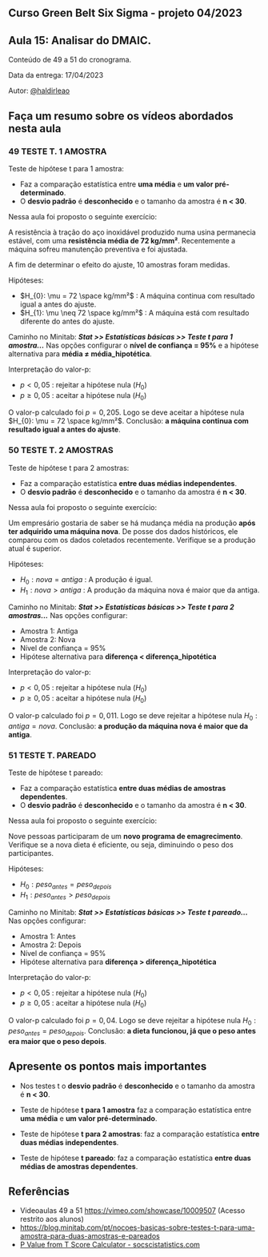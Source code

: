 ## Curso Green Belt Six Sigma - projeto 04/2023
## Aula 15: Analisar do DMAIC.

Conteúdo de 49 a 51 do cronograma.

Data da entrega: 17/04/2023

Autor: [@haldirleao](https://github.com/haldirleao)

## Faça um resumo sobre os vídeos abordados nesta aula

### 49 TESTE T. 1 AMOSTRA

Teste de hipótese t para 1 amostra:
- Faz a comparação estatística entre **uma média** e **um valor pré-determinado**.
- O **desvio padrão** é **desconhecido** e o tamanho da amostra é **n < 30**.

Nessa aula foi proposto o seguinte exercício:

A resistência à tração do aço inoxidável produzido numa usina permanecia estável, com uma **resistência média de 72 kg/mm²**. Recentemente a máquina sofreu manutenção preventiva e foi ajustada.

A fim de determinar o efeito do ajuste, 10 amostras foram medidas.

Hipóteses:
- $H_{0}: \mu = 72 \space kg/mm²$ : A máquina continua com resultado igual a antes do ajuste. 
- $H_{1}: \mu \neq 72 \space kg/mm²$ : A máquina está com resultado diferente do antes do ajuste.

Caminho no Minitab: **_Stat >> Estatísticas básicas >> Teste t para 1 amostra..._** Nas opções configurar o **nível de confiança = 95%** e a hipótese alternativa para **média ≠ média_hipotética**.

Interpretação do valor-p:
- $p < 0,05$ : rejeitar a hipótese nula ($H_{0}$)
- $p \ge 0,05$ : aceitar a hipótese nula ($H_{0}$)

O valor-p calculado foi $p = 0,205$. Logo se deve aceitar a hipótese nula $H_{0}: \mu = 72 \space kg/mm²$. Conclusão: **a máquina continua com resultado igual a antes do ajuste**.   

### 50 TESTE T. 2 AMOSTRAS

Teste de hipótese t para 2 amostras:
- Faz a comparação estatística **entre duas médias independentes**.
- O **desvio padrão** é **desconhecido** e o tamanho da amostra é **n < 30**.

Nessa aula foi proposto o seguinte exercício:

Um empresário gostaria de saber se há mudança média na produção **após ter adquirido uma máquina nova**. De posse dos dados históricos, ele comparou com os dados coletados recentemente. Verifique se a produção atual é superior.

Hipóteses:
- $H_{0}: nova = antiga$ : A produção é igual. 
- $H_{1}: nova > antiga$ : A produção da máquina nova é maior que da antiga.

Caminho no Minitab: **_Stat >> Estatísticas básicas >> Teste t para 2 amostras..._** Nas opções configurar:
- Amostra 1: Antiga
- Amostra 2: Nova
- Nível de confiança = 95%
- Hipótese alternativa para **diferença < diferença_hipotética**

Interpretação do valor-p:
- $p < 0,05$ : rejeitar a hipótese nula ($H_{0}$)
- $p \ge 0,05$ : aceitar a hipótese nula ($H_{0}$)

O valor-p calculado foi $p = 0,011$. Logo se deve rejeitar a hipótese nula $H_{0}: antiga = nova$. Conclusão: **a produção da máquina nova é maior que da antiga**.   

### 51 TESTE T. PAREADO

Teste de hipótese t pareado:
- Faz a comparação estatística **entre duas médias de amostras dependentes**.
- O **desvio padrão** é **desconhecido** e o tamanho da amostra é **n < 30**.

Nessa aula foi proposto o seguinte exercício:

Nove pessoas participaram de um **novo programa de emagrecimento**. Verifique se a nova dieta é eficiente, ou seja, diminuindo o peso dos participantes.

Hipóteses:
- $H_{0}: peso_{antes} = peso_{depois}$
- $H_{1}: peso_{antes} > peso_{depois}$

Caminho no Minitab: **_Stat >> Estatísticas básicas >> Teste t pareado..._** Nas opções configurar:
- Amostra 1: Antes
- Amostra 2: Depois
- Nível de confiança = 95%
- Hipótese alternativa para **diferença > diferença_hipotética**

Interpretação do valor-p:
- $p < 0,05$ : rejeitar a hipótese nula ($H_{0}$)
- $p \ge 0,05$ : aceitar a hipótese nula ($H_{0}$)

O valor-p calculado foi $p = 0,04$. Logo se deve rejeitar a hipótese nula $H_{0}: peso_{antes} = peso_{depois}$. Conclusão: **a dieta funcionou, já que o peso antes era maior que o peso depois**.

## Apresente os pontos mais importantes

- Nos testes t o **desvio padrão** é **desconhecido** e o tamanho da amostra é **n < 30**.
- Teste de hipótese **t para 1 amostra** faz a comparação estatística entre **uma média** e **um valor pré-determinado**.
- Teste de hipótese **t para 2 amostras**: faz a comparação estatística **entre duas médias independentes**.

- Teste de hipótese **t pareado**: faz a comparação estatística **entre duas médias de amostras dependentes**.

## Referências
- Videoaulas 49 a 51 https://vimeo.com/showcase/10009507 (Acesso restrito aos alunos)
- https://blog.minitab.com/pt/nocoes-basicas-sobre-testes-t-para-uma-amostra-para-duas-amostras-e-pareados
- [P Value from T Score Calculator - socscistatistics.com](https://www.socscistatistics.com/pvalues/tdistribution.aspx)